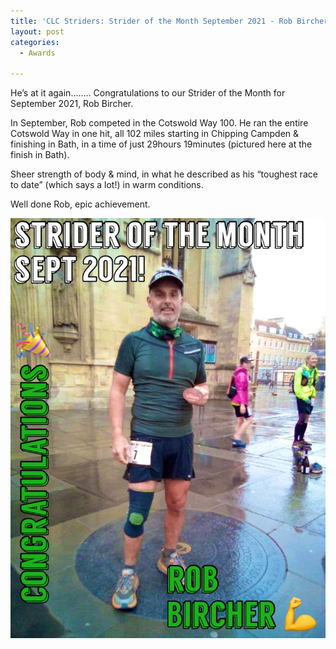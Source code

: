 ```yaml
---
title: 'CLC Striders: Strider of the Month September 2021 - Rob Bircher'
layout: post
categories:
  - Awards

---
```


He’s at it again........ Congratulations to our Strider of the Month for September 2021, Rob Bircher.

In September, Rob competed in the Cotswold Way 100. He ran the entire Cotswold Way in one hit, all 102 miles starting in Chipping Campden & finishing in Bath, in a time of just 29hours 19minutes (pictured here at the finish in Bath).

Sheer strength of body & mind, in what he described as his “toughest race to date” (which says a lot!) in warm conditions. 

Well done Rob, epic achievement.

![Strider of the month Rob Bircher](/images/2021/10/2021-10-19-SOTM-September-2021.jpg "CLC Strider of the month September 2021 Rob Bircher")
